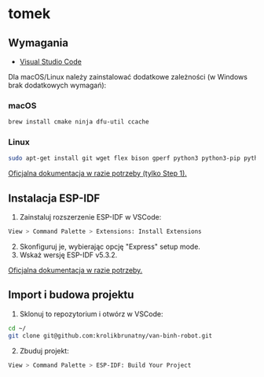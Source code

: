 # tomek

## Wymagania
- [Visual Studio Code](https://code.visualstudio.com/)

Dla macOS/Linux należy zainstalować dodatkowe zależności (w Windows brak dodatkowych wymagań):

### macOS
```sh
brew install cmake ninja dfu-util ccache
```

### Linux
```sh
sudo apt-get install git wget flex bison gperf python3 python3-pip python3-venv cmake ninja-build ccache libffi-dev libssl-dev dfu-util libusb-1.0-0
```

[Oficjalna dokumentacja w razie potrzeby (tylko Step 1).](https://docs.espressif.com/projects/esp-idf/en/latest/esp32/get-started/linux-macos-setup.html#step-1-install-prerequisites)

## Instalacja ESP-IDF

1. Zainstaluj rozszerzenie ESP-IDF w VSCode:
```sh
View > Command Palette > Extensions: Install Extensions
```
2. Skonfiguruj je, wybierając opcję "Express" setup mode.
3. Wskaż wersję ESP-IDF v5.3.2.

[Oficjalna dokumentacja w razie potrzeby.](https://docs.espressif.com/projects/vscode-esp-idf-extension/en/latest/installation.html)

## Import i budowa projektu

1. Sklonuj to repozytorium i otwórz w VSCode:
```sh
cd ~/
git clone git@github.com:krolikbrunatny/van-binh-robot.git
```

2. Zbuduj projekt:
```sh
View > Command Palette > ESP-IDF: Build Your Project
```
